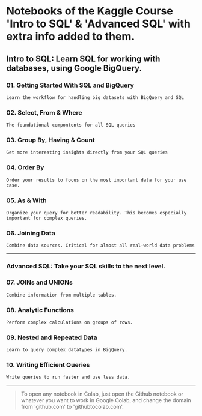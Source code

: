 
# Notebooks of the Kaggle Course '**Intro to SQL**' & '**Advanced SQL**' with extra info added to them.


## Intro to SQL: Learn SQL for working with databases, using Google BigQuery.
### 01. **Getting Started With SQL and BigQuery**
    
    Learn the workflow for handling big datasets with BigQuery and SQL

### 02. **Select, From & Where**

    The foundational compontents for all SQL queries

### 03. **Group By, Having & Count**

    Get more interesting insights directly from your SQL queries

### 04. **Order By**

    Order your results to focus on the most important data for your use case.

### 05. **As & With**

    Organize your query for better readability. This becomes especially important for complex queries.

### 06. **Joining Data**
        
    Combine data sources. Critical for almost all real-world data problems

---

### Advanced SQL: Take your SQL skills to the next level.


### 07. **JOINs and UNIONs**

    Combine information from multiple tables.

### 08. **Analytic Functions**
        
    Perform complex calculations on groups of rows.

### 09. **Nested and Repeated Data**
        
    Learn to query complex datatypes in BigQuery.

### 10. **Writing Efficient Queries**
        
    Write queries to run faster and use less data.

---

> To open any notebook in Colab, just open the Github notebook or whatever you want to work in Google Colab, and change the domain from 'github.com' to 'githubtocolab.com'. 
